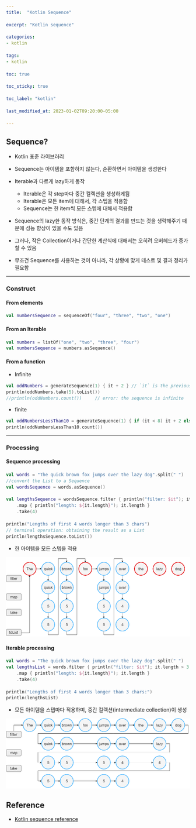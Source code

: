 ```yaml
---
title:  "Kotlin Sequence"

excerpt: "Kotlin sequence"

categories:
- kotlin

tags:
- kotlin

toc: true

toc_sticky: true

toc_label: "kotlin"

last_modified_at: 2023-01-02T09:20:00-05:00

---
```


## Sequence?

- Kotlin 표준 라이브러리
- Sequence는 아이템을 포함하지 않는다, 순환하면서 아이템을 생성한다
- Iterable과 다르게 lazy하게 동작
  - Iterable은 각 step마다 중간 컬렉션을 생성하게됨
  - Iterable은 모든 item에 대해서, 각 스텝을 적용함
  - Sequence는 한 item씩 모든 스텝에 대해서 적용함

- Sequence의 lazy한 동작 방식은, 중간 단계의 결과를 만드는 것을 생략해주기 때문에 성능 향상이 있을 수도 있음
- 그러나, 작은 Collection이거나 간단한 계산식에 대해서는 오히려 오버헤드가 증가할 수 있음
- 무조건 Sequence를 사용하는 것이 아니라, 각 상황에 맞게 테스트 및 결과 정리가 필요함

---

### Construct

#### From elements

~~~kotlin
val numbersSequence = sequenceOf("four", "three", "two", "one")
~~~

#### From an Iterable

~~~kotlin
val numbers = listOf("one", "two", "three", "four")
val numbersSequence = numbers.asSequence()
~~~

#### From a function

- Infinite

~~~kotlin
val oddNumbers = generateSequence(1) { it + 2 } // `it` is the previous element
println(oddNumbers.take(5).toList())
//println(oddNumbers.count())     // error: the sequence is infinite
~~~

- finite

~~~kotlin
val oddNumbersLessThan10 = generateSequence(1) { if (it < 8) it + 2 else null }
println(oddNumbersLessThan10.count())
~~~

---

### Processing

#### Sequence processing

~~~kotlin
val words = "The quick brown fox jumps over the lazy dog".split(" ")
//convert the List to a Sequence
val wordsSequence = words.asSequence()

val lengthsSequence = wordsSequence.filter { println("filter: $it"); it.length > 3 }
    .map { println("length: ${it.length}"); it.length }
    .take(4)

println("Lengths of first 4 words longer than 3 chars")
// terminal operation: obtaining the result as a List
println(lengthsSequence.toList())
~~~

- 한 아이템을 모든 스텝을 적용

![](/assets/images/kotlin/sequence_iterate.png)



#### Iterable processing

~~~kotlin
val words = "The quick brown fox jumps over the lazy dog".split(" ")
val lengthsList = words.filter { println("filter: $it"); it.length > 3 }
    .map { println("length: ${it.length}"); it.length }
    .take(4)

println("Lengths of first 4 words longer than 3 chars:")
println(lengthsList)
~~~

- 모든 아이템을 스텝마다 적용하며, 중간 컬렉션(intermediate collection)이 생성

![](/assets/images/kotlin/iterable_iterate.png)


## Reference
  - [Kotlin sequence reference](https://kotlinlang.org/docs/sequences.html#sequence)